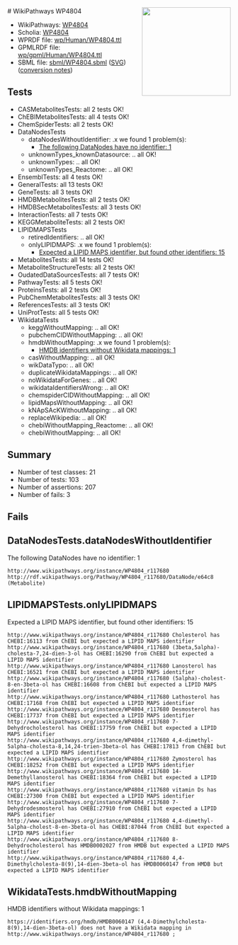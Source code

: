 <img style="float: right; width: 200px" src="../logo.png" />
# WikiPathways WP4804

* WikiPathways: [WP4804](https://identifiers.org/wikipathways:WP4804)
* Scholia: [WP4804](https://scholia.toolforge.org/wikipathways/WP4804)
* WPRDF file: [wp/Human/WP4804.ttl](../wp/Human/WP4804.ttl)
* GPMLRDF file: [wp/gpml/Human/WP4804.ttl](../wp/gpml/Human/WP4804.ttl)
* SBML file: [sbml/WP4804.sbml](../sbml/WP4804.sbml) ([SVG](../sbml/WP4804.svg)) ([conversion notes](../sbml/WP4804.txt))

## Tests
* CASMetabolitesTests: all 2 tests OK!
* ChEBIMetabolitesTests: all 4 tests OK!
* ChemSpiderTests: all 2 tests OK!
* DataNodesTests
    * dataNodesWithoutIdentifier: .x we found 1 problem(s):
        * [The following DataNodes have no identifier: 1](#d2d32fa0)
    * unknownTypes_knownDatasource: .. all OK!
    * unknownTypes: .. all OK!
    * unknownTypes_Reactome: .. all OK!
* EnsemblTests: all 4 tests OK!
* GeneralTests: all 13 tests OK!
* GeneTests: all 3 tests OK!
* HMDBMetabolitesTests: all 2 tests OK!
* HMDBSecMetabolitesTests: all 3 tests OK!
* InteractionTests: all 7 tests OK!
* KEGGMetaboliteTests: all 2 tests OK!
* LIPIDMAPSTests
    * retiredIdentifiers: .. all OK!
    * onlyLIPIDMAPS: .x we found 1 problem(s):
        * [Expected a LIPID MAPS identifier, but found other identifiers: 15](#d0bfb67d)
* MetabolitesTests: all 14 tests OK!
* MetaboliteStructureTests: all 2 tests OK!
* OudatedDataSourcesTests: all 7 tests OK!
* PathwayTests: all 5 tests OK!
* ProteinsTests: all 2 tests OK!
* PubChemMetabolitesTests: all 3 tests OK!
* ReferencesTests: all 3 tests OK!
* UniProtTests: all 5 tests OK!
* WikidataTests
    * keggWithoutMapping: .. all OK!
    * pubchemCIDWithoutMapping: .. all OK!
    * hmdbWithoutMapping: .x we found 1 problem(s):
        * [HMDB identifiers without Wikidata mappings: 1](#8860e69b)
    * casWithoutMapping: .. all OK!
    * wikDataTypo: .. all OK!
    * duplicateWikidataMappings: .. all OK!
    * noWikidataForGenes: .. all OK!
    * wikidataIdentifiersWrong: .. all OK!
    * chemspiderCIDWithoutMapping: .. all OK!
    * lipidMapsWithoutMapping: .. all OK!
    * kNApSAcKWithoutMapping: .. all OK!
    * replaceWikipedia: .. all OK!
    * chebiWithoutMapping_Reactome: .. all OK!
    * chebiWithoutMapping: .. all OK!


## Summary

* Number of test classes: 21
* Number of tests: 103
* Number of assertions: 207
* Number of fails: 3

## Fails

<a name="d2d32fa0" />

## DataNodesTests.dataNodesWithoutIdentifier

The following DataNodes have no identifier: 1
```
http://www.wikipathways.org/instance/WP4804_r117680 http://rdf.wikipathways.org/Pathway/WP4804_r117680/DataNode/e64c8 (Metabolite)
```

<a name="d0bfb67d" />

## LIPIDMAPSTests.onlyLIPIDMAPS

Expected a LIPID MAPS identifier, but found other identifiers: 15
```
http://www.wikipathways.org/instance/WP4804_r117680 Cholesterol has CHEBI:16113 from ChEBI but expected a LIPID MAPS identifier
http://www.wikipathways.org/instance/WP4804_r117680 (3beta,5alpha)-cholesta-7,24-dien-3-ol has CHEBI:16290 from ChEBI but expected a LIPID MAPS identifier
http://www.wikipathways.org/instance/WP4804_r117680 Lanosterol has CHEBI:16521 from ChEBI but expected a LIPID MAPS identifier
http://www.wikipathways.org/instance/WP4804_r117680 (5alpha)-cholest-8-en-3beta-ol has CHEBI:16608 from ChEBI but expected a LIPID MAPS identifier
http://www.wikipathways.org/instance/WP4804_r117680 Lathosterol has CHEBI:17168 from ChEBI but expected a LIPID MAPS identifier
http://www.wikipathways.org/instance/WP4804_r117680 Desmosterol has CHEBI:17737 from ChEBI but expected a LIPID MAPS identifier
http://www.wikipathways.org/instance/WP4804_r117680 7-Dehydrocholesterol has CHEBI:17759 from ChEBI but expected a LIPID MAPS identifier
http://www.wikipathways.org/instance/WP4804_r117680 4,4-dimethyl-5alpha-cholesta-8,14,24-trien-3beta-ol has CHEBI:17813 from ChEBI but expected a LIPID MAPS identifier
http://www.wikipathways.org/instance/WP4804_r117680 Zymosterol has CHEBI:18252 from ChEBI but expected a LIPID MAPS identifier
http://www.wikipathways.org/instance/WP4804_r117680 14-Demethyllanosterol has CHEBI:18364 from ChEBI but expected a LIPID MAPS identifier
http://www.wikipathways.org/instance/WP4804_r117680 vitamin Ds has CHEBI:27300 from ChEBI but expected a LIPID MAPS identifier
http://www.wikipathways.org/instance/WP4804_r117680 7-Dehydrodesmosterol has CHEBI:27910 from ChEBI but expected a LIPID MAPS identifier
http://www.wikipathways.org/instance/WP4804_r117680 4,4-dimethyl-5alpha-cholest-8-en-3beta-ol has CHEBI:87044 from ChEBI but expected a LIPID MAPS identifier
http://www.wikipathways.org/instance/WP4804_r117680 8-Dehydrocholesterol has HMDB0002027 from HMDB but expected a LIPID MAPS identifier
http://www.wikipathways.org/instance/WP4804_r117680 4,4-Dimethylcholesta-8(9),14-dien-3beta-ol has HMDB0060147 from HMDB but expected a LIPID MAPS identifier
```

<a name="8860e69b" />

## WikidataTests.hmdbWithoutMapping

HMDB identifiers without Wikidata mappings: 1
```
https://identifiers.org/hmdb/HMDB0060147 (4,4-Dimethylcholesta-8(9),14-dien-3beta-ol) does not have a Wikidata mapping in http://www.wikipathways.org/instance/WP4804_r117680 ; 
```

